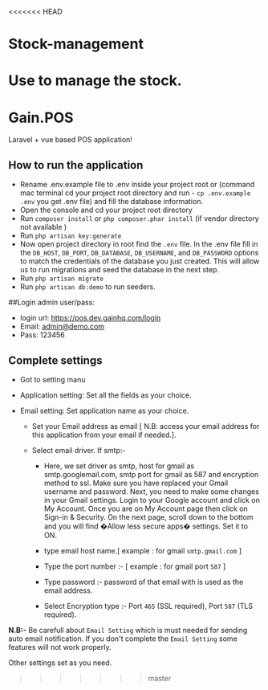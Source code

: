 <<<<<<< HEAD
# Stock-management
Use to manage the stock.
=======
# Gain.POS
Laravel + vue based POS application!


## How to run the application

* Rename .env.example file to .env inside your project root or (command mac terminal cd your project root directory and run - `cp .env.example .env` you get .env file) and fill the database information.
* Open the console and cd your project root directory
* Run `composer install` or `php composer.phar install` (if vendor directory not available )
* Run `php artisan key:generate`
* Now open project directory in root find the `.env` file. In the .env file fill in the `DB_HOST`, `DB_PORT`, `DB_DATABASE`, `DB_USERNAME`, and `DB_PASSWORD` options to match the credentials of the database you just created. This will allow us to run migrations and seed the database in the next step.
* Run `php artisan migrate`
* Run `php artisan db:demo` to run seeders.

##Login admin user/pass:
* login url: https://pos.dev.gainhq.com/login
* Email: admin@demo.com
* Pass: 123456

## Complete settings
* Got to setting manu
* Application setting: Set all the fields as your choice.
* Email setting: Set application name as your choice.
  
  - Set your Email address as email [ N.B: access your email address for this application from your email if needed.].
  
  - Select email driver. If smtp:- 
  
    - Here, we set driver as smtp, host for gmail as smtp.googlemail.com, smtp port for gmail as 587 and encryption method to ssl. Make sure you have replaced your Gmail username and password. Next, you need to make some changes in your Gmail settings. Login to your Google account and click on My Account. Once you are on My Account page then click on Sign-in & Security. On the next page, scroll down to the bottom and you will find �Allow less secure apps� settings. Set it to ON.
    
    - type email host name.[ example : for gmail `smtp.gmail.com` ]
  
    - Type the port number :- [ example : for gmail port `587` ]
    
    - Type password :- password of that email with is used as the email address.

    - Select Encryption type :- Port `465` (SSL required), Port `587` (TLS required).
                                                
**N.B:-** Be carefull about `Email Setting` which is must needed for sending auto email notification. If you don't complete the `Email Setting` some features will not work properly.

Other settings set as you need.
>>>>>>> master
